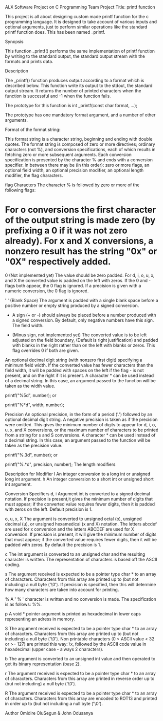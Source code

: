 ALX Software Project on C Programming
Team Project Title: printf function

This project is all about designing custom made printf function for the c programming language. It is designed to take account of various inputs and optional arguments, just to perform similar operations like the standard printf function does. This has been named _printf.

Synopsis

This function _printf() performs the same implementation of printf function by writing to the standard output, the standard output stream with the formats and prints data.


Description

The _printf() function produces output according to a format which is described below. This function write its output to the stdout, the standard output stream. It returns the number of printed characters when the function is successful and -1 when the function fails.

The prototype for this function is
int _printf(const char format, ...);

The prototype has one mandatory format argument, and a number of other arguments.

Format of the format string:

This format string is a character string, beginning and ending with double quotes. The format string is composed of zero or more directives; ordinary characters (not %), and conversion specifications, each of which results in fetching zero or more subsequent arguments.
Each conversion specification is presented by the character % and ends with a conversion specifier. In between there may be (in this order): zero or more flags, an optional field width, an optional precision modifier, an optional length modifier, the flag characters. 

flag Characters
The character % is followed by zero or more of the following
flags:

#   For o conversions the first character of the output string is made zero (by prefixing a 0 if it was not zero already). For x and X conversions, a nonzero result has the string "0x" or "0X" respectively added.

0   (Not implemented yet) The value should be zero padded. For d, i, o, u, x, and X the converted value is padded on the left with zeros. If the 0 and - flags both appear, the 0 flag is ignored. If a precision is given with a numeric conversion, the 0 flag is ignored.

' '     (Blank Space) The argument is padded with a single blank space before a positive number or empty string produced by a signed conversion.

+	A sign (+ or -) should always be placed before a number produced with a signed conversion. By default, only negative numbers have this sign.
The field width.

-	(Minus sign, not implemented yet) The converted value is to be left adjusted on the field boundary, (Default is right justification) and padded with blanks in the right rather than on the left with blanks or zeros. This flag overrides 0 if both are given.

An optional decimal digit string (with nonzero first digit) specifying a minimum field width. If the converted value has fewer characters than the field width, it will be padded with spaces on the left if the flag - is not present, and on the right if it is present. A character * can be used instead of a decimal string. In this case, an argument passed to the function will be taken as the width value.

printf("%5d", number);
or

printf("%*d", width, number);

Precision
An optional precision, in the form of a period ('.') followed by an optional decimal digit string. A negative precision is taken as if the precision were omitted. This gives the minimum number of digits to appear for d, i, o, u, x, and X conversions, or the maximum number of characters to be printed from a string for s and S conversions. A character * can be used instead of a decimal string. In this case, an argument passed to the function will be taken as the precision value.

printf("%.3d", number);
or

printf("%.*d", precision, number);
The length modifiers

Description for Modifier
l	An integer conversion to a long int or unsigned long int argument.
h	An integer conversion to a short int or unsigned short int argument.


Conversion Specifiers
d, i	Argument int is converted to a signed decimal notation. If precision is present,it gives the minimum number of digits that must appear; if the converted value requires fewer digits, then it is padded with zeros on the left. Default precision is 1.

o, u, x, X	The argument is converted to unsigned octal (o), unsigned decimal (u), or unsigned hexamedical (x and X) notation. The letters abcdef are used for x conversion and the letters ABCDEF are used for X conversion. If precision is present, it will give the minimum number of digits that must appear; if the converted value requires fewer digits, then it will be padded with zeros. By default the precision is 1.

c	The int argument is converted to an unsigned char and the resulting character is written. The representation of characters is based off the ASCII coding.

s	The argument received is expected to be a pointer type char * to an array of characters. Characters from this array are printed up to (but not including) a null byte ('\0'). If precision is specified, then this will determine how many characters are taken into account for printing.

%	A ' % ' character is written and no conversion is made. The specification is as follows: %%.

p	A void * pointer argument is printed as hexadecimal in lower caps representing an adress in memory.

S	The argument received is expected to be a pointer type char * to an array of characters. Characters from this array are printed up to (but not including) a null byte ('\0'). Non printable characters (0 < ASCII value < 32 or >= 127) are printed this way: \x, followed by the ASCII code value in hexadecimal (upper case - always 2 characters).

b	The argument is converted to an unsigned int value and then operated to get its binary representation (base 2).

r	The argument received is expected to be a pointer type char * to an array of characters. Characters from this array are printed in reverse order up to (but not including) a null byte ('\0').

R	The argument received is expected to be a pointer type char * to an array of characters. Characters from this array are encoded to ROT13 and printed in order up to (but not including a null byte ('\0').

Author
Omidire OluSegun & John Odusanya
